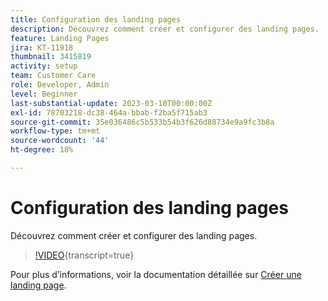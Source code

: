 ```yaml
---
title: Configuration des landing pages
description: Découvrez comment créer et configurer des landing pages.
feature: Landing Pages
jira: KT-11918
thumbnail: 3415819
activity: setup
team: Customer Care
role: Developer, Admin
level: Beginner
last-substantial-update: 2023-03-10T00:00:00Z
exl-id: 78703218-dc38-464a-bbab-f2ba5f715ab3
source-git-commit: 35e036486c5b533b54b3f626d88734e9a9fc3b8a
workflow-type: tm+mt
source-wordcount: '44'
ht-degree: 18%

---
```


# Configuration des landing pages

Découvrez comment créer et configurer des landing pages.

>[!VIDEO](https://video.tv.adobe.com/v/3415819/?quality=12&learn=on){transcript=true}

Pour plus d’informations, voir la documentation détaillée sur [Créer une landing page](https://experienceleague.adobe.com/docs/campaign-classic/using/designing-content/editing-html-content/creating-a-landing-page.html?lang=fr).
